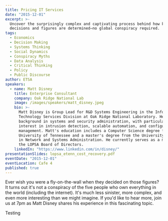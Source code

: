 ```yaml
---
title: Pricing IT Services
date: "2015-12-01"
excerpt: >-
  Uncover the surprisingly complex and captivating process behind how key
  decisions and figures are determined—no global conspiracy required.
tags:
  - Economics
  - Decision Making
  - Systems Thinking
  - Social Dynamics
  - Conspiracy Myths
  - Data Analysis
  - Critical Thinking
  - Policy
  - Public Discourse
author: ETSA
speakers:
  - name: Matt Disney
    title: Enterprise Consultant
    company: Oak Ridge National Lab
    image: /images/speakers/matt_disney.jpeg
    bio: >-
      Matt Disney is Group Lead for R&D Systems Engineering in the Information
      Technology Services Division at Oak Ridge National Laboratory. He has a
      background in systems and security administration, with particular
      interest in intrusion detection, scalable automation, and configuration
      management. Matt's education includes a Computer Science degree from the
      University of Tennessee and a master's degree from the University of Oslo
      in Network and Systems Administration. He currently serves as a member of
      the LOPSA Board of Directors.
    linkedIn: "https://www.linkedin.com/in/disney/"
presentationSlides: lopsa_etenn_cost_recovery.pdf
eventDate: "2015-12-01"
eventLocation: Cafe 4
published: true
---
```


Ever wish you were a fly-on-the-wall when they decided on those figures? It turns out it's not a conspiracy of the five people who own everything in the world (including the internet). It's much less sinister, more complex, and even more interesting than we might imagine. If you'd like to hear more, join us at 7pm as Matt Disney shares his experience in this fascinating topic.

Testing

